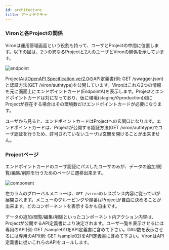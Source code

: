 ```yaml
---
id: architecture
title: アーキテクチャ
---
```


### Vironと各Projectの関係

Vironは運用管理画面という役割も持って、ユーザとProjectの中間に位置します。以下の図は、2つの異なるProjectと2人のユーザとVironの関係を示しています。

![endpoint](endpoint.png)

ProjectAは[OpenAPI Specification ver2.0](https://github.com/OAI/OpenAPI-Specification/blob/master/versions/2.0.md)のAPI定義書(例: GET /swagger.json)と認証方法(GET /viron/authtype)を公開しています。Vironはこれら2つの情報を元に画面上にエンドポイントカード(EndpointA)を表示します。Projectとエンドポイントカードは対になっており、仮に環境(stagingやproduction)別にProjectが存在する場合はその環境数だけエンドポイントカードが必要になります。

ユーザから見ると、エンドポイントカードはProjectへの玄関口になります。エンドポイントカードは、Projectが公開する認証方法(GET /viron/authtype)でユーザ認証を行うため、許可されていないユーザは玄関を開けることが出来ません。

### Projectページ

エンドポイントカードのユーザ認証にパスしたユーザのみが、データの追加/閲覧/編集/削除を行うためのページに遷移出来ます。

![component](component.png)

左カラムのグローバルメニューは、`GET /viron`のレスポンス内容に従ってUIが展開されます。メニューのグルーピングや順番はProjectが自由に決めることが出来ます。どのコンポーネントを表示するかも自由です。

データの追加/閲覧/編集/削除といったコンポーネント内アクション内容は、Projectが公開するAPI定義書により決定されます。ユーザ一覧を表示させるには専用のAPI(例: GET /sample01)をAPI定義書に含めて下さい。DAU数を表示させるには専用のAPI(例: GET /sample02)をAPI定義書に含めて下さい。VironはAPI定義書に従いこれらのAPIをコールします。

